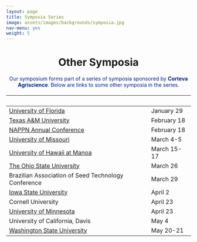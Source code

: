 ```yaml
---
layout: page
title: Symposia Series
image: assets/images/backgrounds/symposia.jpg
nav-menu: yes
weight: 5
---
```


<!-- Main -->
<div id="main" class="alt">

<!-- One -->

<div class="inner">
<center>

<h1>Other Symposia</h1>

</center>

<!-- Content -->
<!-- Table -->

<center>
<p style="color:#002285;">Our symposium forms part of a series of symposia sponsored by <b>Corteva Agriscience</b>. Below are links to some other symposia in the series.</p>
</center>

<h6>
<div class="table-wrapper">
<table>
<thead>
<tr>
<th>&nbsp;</th>
<th>&nbsp;</th>
</tr>
</thead>

<tbody>

<tr>
<td><a href="https://www.ufplants.org/2021-plant-science-symposium">University of Florida</a></td><td>January 29</td>
</tr> 

<tr>
<td><a href="http://plantbreedingsymposium.com/">Texas A&amp;M University</a></td><td>February 18</td>
</tr>

<tr>
<td><a href="https://www.nappn2021.org">NAPPN Annual Conference</a></td><td>February 18</td>
</tr>

<tr>
<td><a href="http://mupioneersymposium.org/">University of Missouri</a></td><td>March 4-5</td>
</tr>

<tr>
<td><a href="https://cms.ctahr.hawaii.edu/pss/">University of Hawaii at Manoa</a></td><td>March 15-17</td>
</tr>

<tr>
<td><a href="https://u.osu.edu/plantsciencessymposium/">The Ohio State University</a></td><td>March 26 </td>
</tr>

<tr>
<td> Brazilian Association of Seed Technology Conference </td><td>March 29 </td>
</tr>

<tr>
<td><a href="http://pbsiastate.org/">Iowa State University</a></td><td>April 2</td>
</tr>

<tr>
<td>Cornell University</td><td>April 23</td>
</tr>

<tr>
<td><a href="http://plantsciencesymposium.umn.edu/">University of Minnesota</a></td><td>April 23</td>
</tr>

<tr>
<td>University of California, Davis</td><td>May 4</td>
</tr>

<tr>
<td><a href="http://plantsciencesymposium.wsu.edu">Washington State University</a></td><td>May 20-21</td>
</tr>

</tbody>
</table>

</div>
</h6>
</div>
